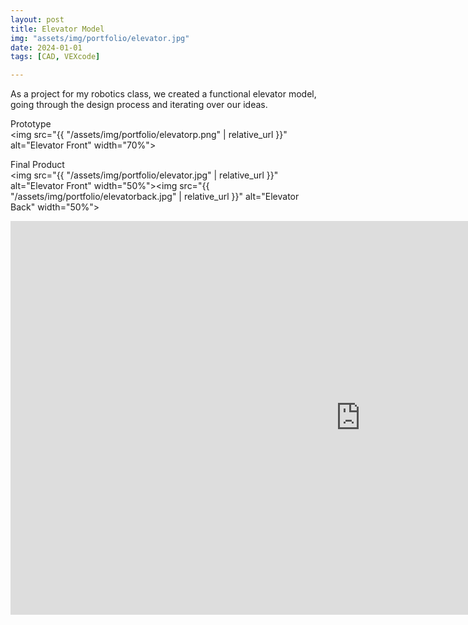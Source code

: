 ```yaml
---
layout: post
title: Elevator Model
img: "assets/img/portfolio/elevator.jpg"
date: 2024-01-01
tags: [CAD, VEXcode]

---
```

As a project for my robotics class, we created a functional elevator model, going through the design process and iterating over our ideas.

Prototype  
<img src="{{ "/assets/img/portfolio/elevatorp.png" | relative_url }}" alt="Elevator Front" width="70%">

Final Product  
<img src="{{ "/assets/img/portfolio/elevator.jpg" | relative_url }}" alt="Elevator Front" width="50%"><img src="{{ "/assets/img/portfolio/elevatorback.jpg" | relative_url }}" alt="Elevator Back" width="50%">

<iframe width="1120" height="630"
        src="https://www.youtube.com/embed/1K5FG4cNNhs?mute=1"
        title="YouTube video player"
        frameborder="0"
        allowfullscreen></iframe>
